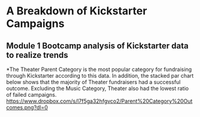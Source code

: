 #  A Breakdown of Kickstarter Campaigns
## Module 1 Bootcamp analysis of Kickstarter data to realize trends
*The Theater Parent Category is the most popular category for fundraising through Kickstarter according to this data. In addition, the stacked par chart below shows that the majority of Theater fundraisers had a successful outcome. Excluding the Music Category, Theater also had the lowest ratio of failed campaigns.
https://www.dropbox.com/s/l7f5ga32hfgvco2/Parent%20Category%20Outcomes.png?dl=0
